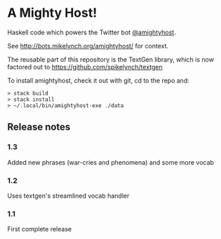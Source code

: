 A Mighty Host!
==============

Haskell code which powers the Twitter bot [@amightyhost](https://twitter.com/amightyhost).

See http://bots.mikelynch.org/amightyhost/ for context.

The reusable part of this repository is the TextGen library, which is
now factored out to https://github.com/spikelynch/textgen

To install amightyhost, check it out with git, cd to the repo and:

    > stack build
    > stack install
    > ~/.local/bin/amightyhost-exe ./data


## Release notes

### 1.3

Added new phrases (war-cries and phenomena) and some more vocab

### 1.2

Uses textgen's streamlined vocab handler

### 1.1

First complete release
